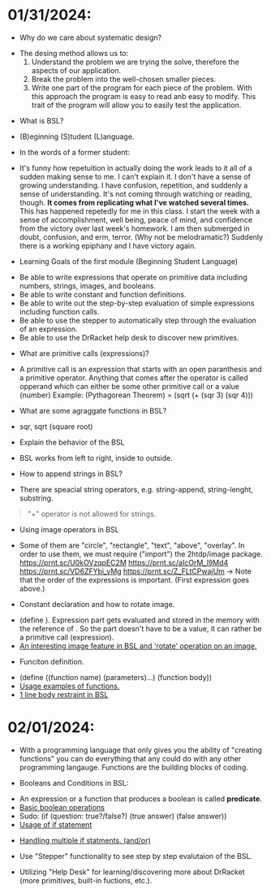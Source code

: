 # 01/31/2024:

- Why do we care about systematic design?
* The desing method allows us to:
    1. Understand the problem we are trying the solve, therefore the aspects of our application.
    2. Break the problem into the well-chosen smaller pieces.
    3. Write one part of the program for each piece of the problem. With this approach the program is easy to 
    read anb easy to modify. This trait of the program will allow you to easily test the application. 


- What is BSL?
* (B)eginning (S)tudent (L)anguage.  


- In the words of a former student:
* It's funny how repetuition in actually doing the work leads to it all of a sudden making sense to me. I can't explain it. I don't have a sense of growing understanding. I have confusion, repetition, and suddenly a sense of understanding. It's not coming through watching or reading, though. **It comes from replicating what I've watched several times.** This has happened repetedly for me in this class. I start the week with a sense of accomplishment, well being, peace of mind, and confidence from the victory over last week's homework. I am then submerged in doubt, confusion, and erm, terror. (Why not be melodramatic?) Suddenly there is a working epiphany and I have victory again. 


- Learning Goals of the first module (Beginning Student Language)
* Be able to write expressions that operate on primitive data including numbers, strings, images, and booleans.
* Be able to write constant and function definitions.
* Be able to write out the step-by-step evaluation of simple expressions including function calls.
* Be able to use the stepper to automatically step through the evaluation of an expression.
* Be able to use the DrRacket help desk to discover new primitives.


- What are primitive calls (expressions)? 
* A primitive call is an expression that starts with an open paranthesis and a primitive operator. Anything that comes after the operator is called opperand which can either be some other primitive call or a value (number) 
Example: (Pythagorean Theorem) = (sqrt (+ (sqr 3) (sqr 4))) 


- What are some agraggate functions in BSL?
* sqr, sqrt (square root)

- Explain the behavior of the BSL
* BSL works from left to right, inside to outside. 


- How to append strings in BSL? 
* There are speacial string operators, e.g. string-append, string-lenght, substring.

> "+" operator is not allowed for strings.  


- Using image operators in BSL 
* Some of them are "circle", "rectangle", "text", "above", "overlay". In order to use them, we must require ("import") the 2htdp/image package. 
https://prnt.sc/U0kOVzqpEC2M
https://prnt.sc/aIcOrM_l9Md4
https://prnt.sc/VD6ZFYbi_yMg
https://prnt.sc/Z_FLtCPwajUm -> Note that the order of the expressions is important. (First expression goes above.)


- Constant declaration and how to rotate image.
* (define <name> <expression>). Expression part gets evaluated and stored in the memory with the reference of <name>. So the <expression> part doesn't have to be a value, it can rather be a primitive call (expression).
* [An interesting image feature in BSL and 'rotate' operation on an image.](https://prnt.sc/-IyNAP8PR7vc)


- Funciton definition.
* (define (<name>(function name)  <name>(parameters)...)
     <expression>(function body))
* [Usage examples of functions.](https://prnt.sc/LXM_3r3SHiYg)
* [1 line body restraint in BSL](https://prnt.sc/3BgF90nmt-Ze)







# 02/01/2024:

- With a programming language that only gives you the ability of "creating functions" you can do everything that any could do with any other programming langauge. Functions are the building blocks of coding.

- Booleans and Conditions in BSL:
* An expression or a function that produces a boolean is called **predicate**.
* [Basic boolean operations](https://prnt.sc/qbHtN4Bo2QMu)
* Sudo: (if <expression> (question: true?/false?)
        <expression> (true answer)
        <expression> (false answer))
* [Usage of if statement](https://prnt.sc/XmeLx1irPrct)


- [Handling multiple if statments. (and/or)](https://prnt.sc/3Cco7q-gX7n0)

- Use "Stepper" functionality to see step by step evalutaion of the BSL.

- Utilizing "Help Desk" for learning/discovering more about DrRacket (more primitives, built-in fuctions, etc.).
